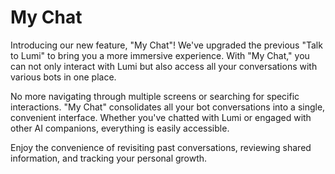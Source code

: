 # My Chat

Introducing our new feature, "My Chat"! We've upgraded the previous "Talk to Lumi" to bring you a more immersive experience. With "My Chat," you can not only interact with Lumi but also access all your conversations with various bots in one place.

No more navigating through multiple screens or searching for specific interactions. "My Chat" consolidates all your bot conversations into a single, convenient interface. Whether you've chatted with Lumi or engaged with other AI companions, everything is easily accessible.

Enjoy the convenience of revisiting past conversations, reviewing shared information, and tracking your personal growth.&#x20;




